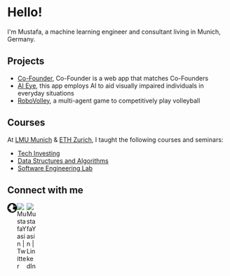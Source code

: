 # Hello!

I'm Mustafa, a machine learning engineer and consultant living in Munich, Germany.

## Projects

* [Co-Founder](https://github.com/MustafaYasin/thesis), Co-Founder is a web app that matches Co-Founders
* [AI Eye](https://github.com/MustafaYasin/pml), this app employs AI to aid visually impaired individuals in everyday situations
* [RoboVolley](https://github.com/MustafaYasin/pml), a multi-agent game to competitively play volleyball


## Courses

At [LMU Munich](https://www.lmu.de/de/index.html) & [ETH Zurich](https://ethz.ch/de.html), I taught the following courses and seminars:

* [Tech Investing](https://ai.ethz.ch/education/lectures-and-seminars/techinvesting22.html)
* [Data Structures and Algorithms](https://www.dbs.ifi.lmu.de/cms/studium_lehre/lehre_bachelor/algodat22/index.html)
* [Software Engineering Lab](https://www.dbs.ifi.lmu.de/cms/studium_lehre/lehre_bachelor/sep2122/index.html)

## Connect with me

[<img align="left" alt="mustafayasin.com" width="22px" src="https://raw.githubusercontent.com/iconic/open-iconic/master/svg/globe.svg" />][website]
[<img align="left" alt="MustafaYasin | Twitter" width="22px" src="https://cdn.jsdelivr.net/npm/simple-icons@v3/icons/twitter.svg" />][twitter]
[<img align="left" alt="MustafaYasin | LinkedIn" width="22px" src="https://cdn.jsdelivr.net/npm/simple-icons@v3/icons/linkedin.svg" />][linkedin]

[website]: https://mustafayasin.com
[twitter]: https://twitter.com/darre1l
[linkedin]: https://www.linkedin.com/in/mustafayasin/
